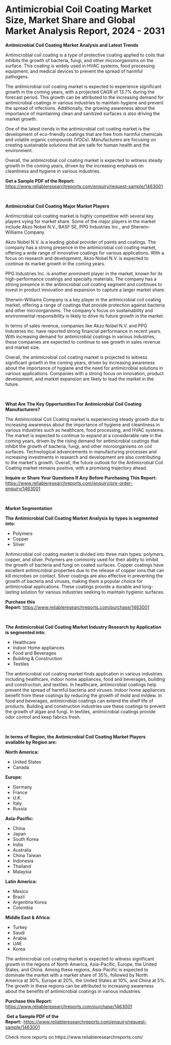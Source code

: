<p><h1>Antimicrobial Coil Coating Market Size, Market Share and Global Market Analysis Report, 2024 - 2031</h1></p><p><strong>Antimicrobial Coil Coating Market Analysis and Latest Trends</strong></p>
<p><p>Antimicrobial coil coating is a type of protective coating applied to coils that inhibits the growth of bacteria, fungi, and other microorganisms on the surface. This coating is widely used in HVAC systems, food processing equipment, and medical devices to prevent the spread of harmful pathogens.</p><p>The antimicrobial coil coating market is expected to experience significant growth in the coming years, with a projected CAGR of 13.7% during the forecast period. This growth can be attributed to the increasing demand for antimicrobial coatings in various industries to maintain hygiene and prevent the spread of infections. Additionally, the growing awareness about the importance of maintaining clean and sanitized surfaces is also driving the market growth.</p><p>One of the latest trends in the antimicrobial coil coating market is the development of eco-friendly coatings that are free from harmful chemicals and volatile organic compounds (VOCs). Manufacturers are focusing on creating sustainable solutions that are safe for human health and the environment.</p><p>Overall, the antimicrobial coil coating market is expected to witness steady growth in the coming years, driven by the increasing emphasis on cleanliness and hygiene in various industries.</p></p>
<p><strong>Get a Sample PDF of the Report:&nbsp;</strong> <a href="https://www.reliableresearchreports.com/enquiry/request-sample/1463001">https://www.reliableresearchreports.com/enquiry/request-sample/1463001</a></p>
<p>&nbsp;</p>
<p><strong>Antimicrobial Coil Coating Major Market Players</strong></p>
<p><p>Antimicrobial coil coating market is highly competitive with several key players vying for market share. Some of the major players in the market include Akzo Nobel N.V., BASF SE, PPG Industries Inc., and Sherwin-Williams Company.</p><p>Akzo Nobel N.V. is a leading global provider of paints and coatings. The company has a strong presence in the antimicrobial coil coating market, offering a wide range of innovative coatings for various applications. With a focus on research and development, Akzo Nobel N.V. is expected to continue its market growth in the coming years.</p><p>PPG Industries Inc. is another prominent player in the market, known for its high-performance coatings and specialty materials. The company has a strong presence in the antimicrobial coil coating segment and continues to invest in product innovation and expansion to capture a larger market share.</p><p>Sherwin-Williams Company is a key player in the antimicrobial coil coating market, offering a range of coatings that provide protection against bacteria and other microorganisms. The company's focus on sustainability and environmental responsibility is likely to drive its future growth in the market.</p><p>In terms of sales revenue, companies like Akzo Nobel N.V. and PPG Industries Inc. have reported strong financial performance in recent years. With increasing demand for antimicrobial coatings in various industries, these companies are expected to continue to see growth in sales revenue and market size.</p><p>Overall, the antimicrobial coil coating market is projected to witness significant growth in the coming years, driven by increasing awareness about the importance of hygiene and the need for antimicrobial solutions in various applications. Companies with a strong focus on innovation, product development, and market expansion are likely to lead the market in the future.</p></p>
<p>&nbsp;</p>
<p><strong>What Are The Key Opportunities For Antimicrobial Coil Coating Manufacturers?</strong></p>
<p><p>The Antimicrobial Coil Coating market is experiencing steady growth due to increasing awareness about the importance of hygiene and cleanliness in various industries such as healthcare, food processing, and HVAC systems. The market is expected to continue to expand at a considerable rate in the coming years, driven by the rising demand for antimicrobial coatings that inhibit the growth of bacteria, fungi, and other microorganisms on coil surfaces. Technological advancements in manufacturing processes and increasing investments in research and development are also contributing to the market's growth. Overall, the future outlook for the Antimicrobial Coil Coating market remains positive, with a promising trajectory ahead.</p></p>
<p><strong>Inquire or Share Your Questions If Any Before Purchasing This Report:</strong> <a href="https://www.reliableresearchreports.com/enquiry/pre-order-enquiry/1463001">https://www.reliableresearchreports.com/enquiry/pre-order-enquiry/1463001</a></p>
<p>&nbsp;</p>
<p><strong>Market Segmentation</strong></p>
<p><strong>The Antimicrobial Coil Coating Market Analysis by types is segmented into:</strong></p>
<p><ul><li>Polymers</li><li>Copper</li><li>Silver</li></ul></p>
<p><p>Antimicrobial coil coating market is divided into three main types: polymers, copper, and silver. Polymers are commonly used for their ability to inhibit the growth of bacteria and fungi on coated surfaces. Copper coatings have excellent antimicrobial properties due to the release of copper ions that can kill microbes on contact. Silver coatings are also effective in preventing the growth of bacteria and viruses, making them a popular choice for antimicrobial applications. These coatings provide a durable and long-lasting solution for various industries seeking to maintain hygienic surfaces.</p></p>
<p><strong>Purchase this Report:&nbsp;</strong><a href="https://www.reliableresearchreports.com/purchase/1463001">https://www.reliableresearchreports.com/purchase/1463001</a></p>
<p>&nbsp;</p>
<p><strong>The Antimicrobial Coil Coating Market Industry Research by Application is segmented into:</strong></p>
<p><ul><li>Healthcare</li><li>Indoor Home appliances</li><li>Food and Beverages</li><li>Building & Construction</li><li>Textiles</li></ul></p>
<p><p>The antimicrobial coil coating market finds application in various industries including healthcare, indoor home appliances, food and beverages, building and construction, and textiles. In healthcare, antimicrobial coatings help prevent the spread of harmful bacteria and viruses. Indoor home appliances benefit from these coatings by reducing the growth of mold and mildew. In food and beverages, antimicrobial coatings can extend the shelf life of products. Building and construction industries use these coatings to prevent the growth of algae and fungi. In textiles, antimicrobial coatings provide odor control and keep fabrics fresh.</p></p>
<p>&nbsp;</p>
<p><strong>In terms of Region, the Antimicrobial Coil Coating Market Players available by Region are:</strong></p>
<p>
    <p> <strong> North America: </strong>
        <ul>
            <li>United States</li>
            <li>Canada</li>
        </ul>
        </p> 
    <p> <strong> Europe: </strong>
        <ul>
            <li>Germany</li>
            <li>France</li>
            <li>U.K.</li>
            <li>Italy</li>
            <li>Russia</li>
        </ul>
        </p> 
    <p> <strong> Asia-Pacific: </strong>
        <ul>
            <li>China</li>
            <li>Japan</li>
            <li>South Korea</li>
            <li>India</li>
            <li>Australia</li>
            <li>China Taiwan</li>
            <li>Indonesia</li>
            <li>Thailand</li>
            <li>Malaysia</li>
        </ul>
        </p> 
    <p> <strong> Latin America: </strong>
        <ul>
            <li>Mexico</li>
            <li>Brazil</li>
            <li>Argentina Korea</li>
            <li>Colombia</li>
        </ul>
        </p> 
    <p> <strong> Middle East & Africa: </strong>
        <ul>
            <li>Turkey</li>
            <li>Saudi</li>
            <li>Arabia</li>
            <li>UAE</li>
            <li>Korea</li>
        </ul>
    </p>
    </p>
<p><p>The antimicrobial coil coating market is expected to witness significant growth in the regions of North America, Asia-Pacific, Europe, the United States, and China. Among these regions, Asia-Pacific is expected to dominate the market with a market share of 35%, followed by North America at 30%, Europe at 20%, the United States at 10%, and China at 5%. The growth in these regions can be attributed to increasing awareness about the benefits of antimicrobial coatings in various industries.</p></p>
<p><strong>Purchase this Report: </strong><a href="https://www.reliableresearchreports.com/purchase/1463001">https://www.reliableresearchreports.com/purchase/1463001</a></p>
<p>&nbsp;<strong>Get a Sample PDF of the Report:&nbsp;&nbsp;</strong><a href="https://www.reliableresearchreports.com/enquiry/request-sample/1463001">https://www.reliableresearchreports.com/enquiry/request-sample/1463001</a></p>
<p><strong></strong></p>
<p>Check more reports on https://www.reliableresearchreports.com/</p>